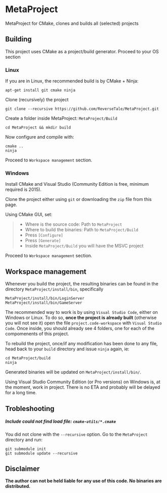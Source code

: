 # MetaProject
MetaProject for CMake, clones and builds all (selected) projects

## Building

This project uses CMake as a project/build generator. Proceed to your OS section

### Linux

If you are in Linux, the recommended build is by CMake + Ninja:
```
apt-get install git cmake ninja
```

Clone (recursively) the project

```
git clone --recursive https://github.com/ReverseTale/MetaProject.git
```
 
Create a folder inside MetaProject: `MetaProject/Build`

```
cd MetaProject && mkdir build
```

Now configure and compile with:

```
cmake ..
ninja
``` 

Proceed to `Workspace management` section.

### Windows

Install CMake and Visual Studio (Community Edition is free, minimum required is 2015).

Clone the project either using `git` or downloading the `zip` file from this page.

Using CMake GUI, set: 

> * Where is the source code: Path to `MetaProject`
> * Where to build the binaries: Path to `MetaProject/Build`
> * Press `[Configure]`
> * Press `[Generate]`
> * Inside `MetaProject/Build` you will have the MSVC project

Proceed to `Workspace management` section.

## Workspace management

Whenever you build the project, the resulting binaries can be found in the directory `MetaProject/install/bin`, specifically

```
MetaProject/install/bin/LoginServer
MetaProject/install/bin/GameServer
```

The recommended way to work is by using `Visual Studio Code`, either on Windows or Linux. To do so, **once the project is already built** (otherwise you will not see it) open the file `project.code-workspace` with `Visual Studio Code`. Once inside, you should already see 4 folders, one for each of the compomenents of this project.

To rebuild the project, once/if any modification has been done to any file, head back to your `build` directory and issue `ninja` again, ie:
```
cd MetaProject/build
ninja
```

Generated binaries will be updated on `MetaProject/install/bin/`.

Using Visual Studio Community Edition (or Pro versions) on Windows is, at the moment, work in project. There is no ETA and probably will be delayed for a long time.


Trobleshooting
--------------
##### Include could not find load file: `cmake-utils/*.cmake`

You did not clone with the `--recursive` option. Go to the `MetaProject` directory and run:

```
git submodule init
git submodule update --recursive
```

## Disclaimer

**The author can not be held liable for any use of this code. No binaries are distributed.**
